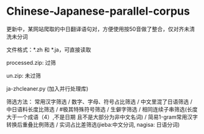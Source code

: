 # Chinese-Japanese-parallel-corpus
更新中，某网站爬取的中日翻译语句对，方便使用按50音做了整合，仅对齐未清洗未分词

文件格式：*.zh 和 \*.ja，可直接读取


processed.zip: 过筛

un.zip: 未过筛

ja-zhcleaner.py (加入并行处理库)

筛选方法：
常用汉字筛选 / 
数字、字母、符号占比筛选 / 
中文里混了日语筛选 / 
中日语料长度比筛选 / 
#极其特殊符号筛选 / 
生僻字筛选 / 
相同连续子串筛选(长度大于一个成语（4）,不是日期 且不是大部分为非中文名词) / 
简易1-gram常用汉字转换后重叠比例筛选 / 
实词占比差筛选(jieba:中文分词, nagisa: 日语分词)

